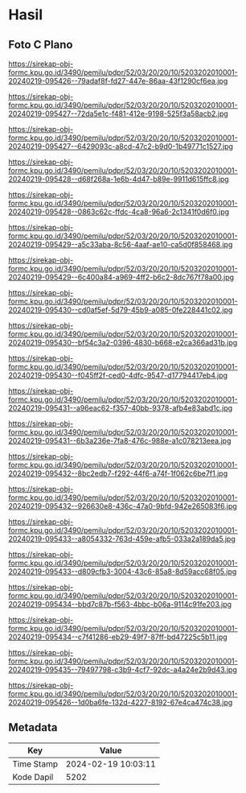 # Hasil

## Foto C Plano

https://sirekap-obj-formc.kpu.go.id/3490/pemilu/pdpr/52/03/20/20/10/5203202010001-20240219-095426--79adaf8f-fd27-447e-86aa-43f1290cf6ea.jpg

https://sirekap-obj-formc.kpu.go.id/3490/pemilu/pdpr/52/03/20/20/10/5203202010001-20240219-095427--72da5e1c-f481-412e-9198-525f3a58acb2.jpg

https://sirekap-obj-formc.kpu.go.id/3490/pemilu/pdpr/52/03/20/20/10/5203202010001-20240219-095427--6429093c-a8cd-47c2-b9d0-1b49771c1527.jpg

https://sirekap-obj-formc.kpu.go.id/3490/pemilu/pdpr/52/03/20/20/10/5203202010001-20240219-095428--d68f268a-1e6b-4d47-b89e-9911d615ffc8.jpg

https://sirekap-obj-formc.kpu.go.id/3490/pemilu/pdpr/52/03/20/20/10/5203202010001-20240219-095428--0863c62c-ffdc-4ca8-96a6-2c1341f0d6f0.jpg

https://sirekap-obj-formc.kpu.go.id/3490/pemilu/pdpr/52/03/20/20/10/5203202010001-20240219-095429--a5c33aba-8c56-4aaf-ae10-ca5d0f858468.jpg

https://sirekap-obj-formc.kpu.go.id/3490/pemilu/pdpr/52/03/20/20/10/5203202010001-20240219-095429--6c400a84-a969-4ff2-b6c2-8dc767f78a00.jpg

https://sirekap-obj-formc.kpu.go.id/3490/pemilu/pdpr/52/03/20/20/10/5203202010001-20240219-095430--cd0af5ef-5d79-45b9-a085-0fe228441c02.jpg

https://sirekap-obj-formc.kpu.go.id/3490/pemilu/pdpr/52/03/20/20/10/5203202010001-20240219-095430--bf54c3a2-0396-4830-b668-e2ca366ad31b.jpg

https://sirekap-obj-formc.kpu.go.id/3490/pemilu/pdpr/52/03/20/20/10/5203202010001-20240219-095430--f045ff2f-ced0-4dfc-9547-d17794417eb4.jpg

https://sirekap-obj-formc.kpu.go.id/3490/pemilu/pdpr/52/03/20/20/10/5203202010001-20240219-095431--a96eac62-f357-40bb-9378-afb4e83abd1c.jpg

https://sirekap-obj-formc.kpu.go.id/3490/pemilu/pdpr/52/03/20/20/10/5203202010001-20240219-095431--6b3a236e-7fa8-476c-988e-a1c078213eea.jpg

https://sirekap-obj-formc.kpu.go.id/3490/pemilu/pdpr/52/03/20/20/10/5203202010001-20240219-095432--8bc2edb7-f292-44f6-a74f-1f062c6be7f1.jpg

https://sirekap-obj-formc.kpu.go.id/3490/pemilu/pdpr/52/03/20/20/10/5203202010001-20240219-095432--926630e8-436c-47a0-9bfd-942e265083f6.jpg

https://sirekap-obj-formc.kpu.go.id/3490/pemilu/pdpr/52/03/20/20/10/5203202010001-20240219-095433--a8054332-763d-459e-afb5-033a2a189da5.jpg

https://sirekap-obj-formc.kpu.go.id/3490/pemilu/pdpr/52/03/20/20/10/5203202010001-20240219-095433--d809cfb3-3004-43c6-85a8-8d59acc68f05.jpg

https://sirekap-obj-formc.kpu.go.id/3490/pemilu/pdpr/52/03/20/20/10/5203202010001-20240219-095434--bbd7c87b-f563-4bbc-b06a-9114c91fe203.jpg

https://sirekap-obj-formc.kpu.go.id/3490/pemilu/pdpr/52/03/20/20/10/5203202010001-20240219-095434--c7f41286-eb29-49f7-87ff-bd47225c5b11.jpg

https://sirekap-obj-formc.kpu.go.id/3490/pemilu/pdpr/52/03/20/20/10/5203202010001-20240219-095435--79497798-c3b9-4cf7-92dc-a4a24e2b9d43.jpg

https://sirekap-obj-formc.kpu.go.id/3490/pemilu/pdpr/52/03/20/20/10/5203202010001-20240219-095426--1d0ba6fe-132d-4227-8192-67e4ca474c38.jpg


## Metadata

| Key        | Value               |
| ---------- | ------------------- |
| Time Stamp | 2024-02-19 10:03:11 |
| Kode Dapil | 5202                |



